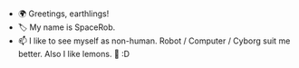 - 🌍 Greetings, earthlings!
- 🏷️ My name is SpaceRob.
- 📫 I like to see myself as non-human. Robot / Computer / Cyborg suit me better. Also I like lemons. :lemon: :D

<!---
SuperSpaceRob/SuperSpaceRob is a ✨ special ✨ repository because its `README.md` (this file) appears on your GitHub profile.
You can click the Preview link to take a look at your changes.
--->
